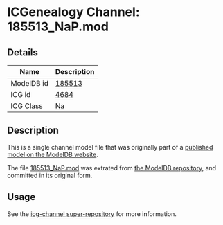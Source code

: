 # ICGenealogy Channel: 185513\_NaP.mod

## Details

Name | Description
---- | -----------
ModelDB id | [185513](http://senselab.med.yale.edu/ModelDB/ShowModel.cshtml?model=185513)
ICG id | [4684](http://icg.neurotheory.ox.ac.uk/channels/2/4684)
ICG Class | [Na](http://icg.neurotheory.ox.ac.uk/channels/2)

## Description

This is a single channel model file that was originally part of a [published model on the ModelDB website](http://senselab.med.yale.edu/mModelDB/ShowModel.cshtml?model=185513).

The file [185513\_NaP.mod](185513_NaP.mod) was extrated from [the ModelDB repository](http://senselab.med.yale.edu/ModelDB/ShowModel.cshtml?model=185513), and committed in its original form.

## Usage

See the [icg-channel super-repository](https://github.com/icgenealogy/icg-channels) for more information.